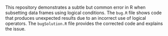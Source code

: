 This repository demonstrates a subtle but common error in R when subsetting data frames using logical conditions.  The `bug.R` file shows code that produces unexpected results due to an incorrect use of logical operators. The `bugSolution.R` file provides the corrected code and explains the issue.